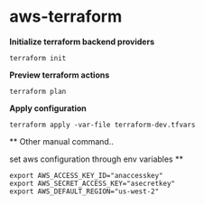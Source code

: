 # aws-terraform




**Initialize terraform backend providers**

~~~
terraform init
~~~

**Preview terraform actions**

~~~
terraform plan
~~~

**Apply configuration**

~~~
terraform apply -var-file terraform-dev.tfvars
~~~



**
Other manual command..

set aws configuration through env variables
**
~~~
export AWS_ACCESS_KEY_ID="anaccesskey"
export AWS_SECRET_ACCESS_KEY="asecretkey"
export AWS_DEFAULT_REGION="us-west-2"
~~~
